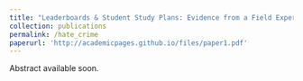 ```yaml
---
title: "Leaderboards & Student Study Plans: Evidence from a Field Experiment (joint work with Dingyue Liu, Ruth Morales, & Caroline Zhang)"
collection: publications
permalink: /hate_crime
paperurl: 'http://academicpages.github.io/files/paper1.pdf'
---
```


Abstract available soon.
